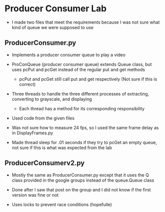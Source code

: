 # Producer Consumer Lab

* I made two files that meet the requirements because I was not sure what kind of queue we were supposed to use

## ProducerConsumer.py

* Implements a producer consumer queue to play a video

* ProConQueue (producer consumer queue) extends Queue class, but uses pcPut and pcGet instead of the regular put and get methods
  * pcPut and pcGet still call put and get respectively (Not sure if this is correct)
* Three threads to handle the three different processes of extracting, converting to grayscale, and displaying
  * Each thread has a method for its corresponding responsibility

* Used code from the given files

* Was not sure how to measure 24 fps, so I used the same frame delay as in DisplayFrames.py

* Made thread sleep for .01 seconds if they try to pcGet an empty queue, not sure if this is what was expected from the lab

## ProducerConsumerv2.py

* Mostly the same as ProducerConsumer.py except that it uses the Q class provided in the google groups instead of the queue.Queue class

* Done after I saw that post on the group and I did not know if the first version was fine or not

* Uses locks to prevent race conditions (hopefulle)